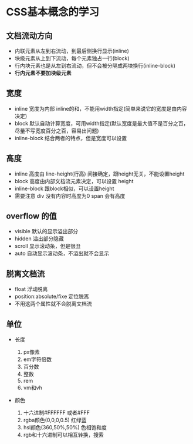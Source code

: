 # CSS基本概念的学习

## 文档流动方向
- 内联元素从左到右流动，到最后侧换行显示(inline)
- 块级元素从上到下流动，每个元素独占一行(block)
- 行内块元素也是从左到右流动，但不会被分隔成两块换行(inline-block)
- **行内元素不要加块级元素**

## 宽度
- inline 宽度为内部 inline的和，不能用width指定(简单来说它的宽度是由内容决定)
- block 默认自动计算宽度，可用width指定(默认宽度是最大值不是百分之百，尽量不写宽度百分之百，容易出问题)
- inline-block 结合两者的特点，但是宽度可以设置

## 高度
- inline 高度由 line-height(行高) 间接确定，跟height无关，不能设置height
- block 高度由内部文档流元素决定，可以设置 height
- inline-block 跟block相似，可以设置height
- 需要注意
  div 没有内容时高度为0
  span 会有高度

## overflow 的值
- visible 默认的显示溢出部分
- hidden 溢出部分隐藏
- scroll 显示滚动条，但是很丑
- auto 自动显示滚动条，不溢出就不会显示

## 脱离文档流
- float 浮动脱离
- position:absolute/fixe 定位脱离
- 不用这两个属性就不会脱离文档流

## 单位
- 长度
  1. px像素
  2. em字符倍数
  3. 百分数
  4. 整数
  5. rem
  6. vm和vh

- 颜色
  1. 十六进制#FFFFFF 或者#FFF
  2. rgba颜色(0,0,0,0.5) 红绿蓝
  3. hsl颜色(360,50%,50%) 色相饱和度
  4. rgb和十六进制可以相互转换，搜索